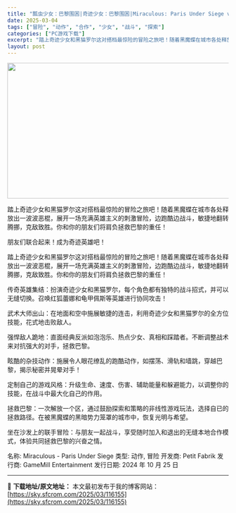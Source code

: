```yaml
---
title: "瓢虫少女：巴黎围困|奇迹少女：巴黎围困|Miraculous: Paris Under Siege v1.2.1"
date: 2025-03-04
tags: ["冒险", "动作", "合作", "少女", "战斗", "探索"]
categories: ["PC游戏下载"]
excerpt: "踏上奇迹少女和黑猫罗尔这对搭档最惊险的冒险之旅吧！随着黑魔蝶在城市各处释放出一波波恶棍，展开一场充满英雄主义的刺激冒险，边跑酷边战斗，敏捷地翻转腾挪，克敌致胜。你和你的朋友们将肩负拯救巴黎的重任！ 朋友们联合起来！成为奇迹英雄吧！ 踏上奇迹少女和黑猫罗尔这对搭档最惊险的冒险之旅吧！随着黑魔蝶在城市各&hellip;"
layout: post
---
```


<img class="aligncenter size-full wp-image-116156" src="https://sky.sfcrom.com/wp-content/uploads/2025/03/2025030402021248.webp" alt="" width="660" height="308" />

踏上奇迹少女和黑猫罗尔这对搭档最惊险的冒险之旅吧！随着黑魔蝶在城市各处释放出一波波恶棍，展开一场充满英雄主义的刺激冒险，边跑酷边战斗，敏捷地翻转腾挪，克敌致胜。你和你的朋友们将肩负拯救巴黎的重任！

朋友们联合起来！成为奇迹英雄吧！

踏上奇迹少女和黑猫罗尔这对搭档最惊险的冒险之旅吧！随着黑魔蝶在城市各处释放出一波波恶棍，展开一场充满英雄主义的刺激冒险，边跑酷边战斗，敏捷地翻转腾挪，克敌致胜。你和你的朋友们将肩负拯救巴黎的重任！

传奇英雄集结：扮演奇迹少女和黑猫罗尔，每个角色都有独特的战斗招式，并可以无缝切换。召唤红狐蕾娜和龟甲佩斯等英雄进行协同攻击！

武术大师出山：在地面和空中施展敏捷的连击，利用奇迹少女和黑猫罗尔的全方位技能，花式地击败敌人。

强悍敌人跪地：直面经典反派如泡泡乐、热点少女、真相和踩踏者。不断调整战术来对抗强大的对手，拯救巴黎。

眩酷的杂技动作：施展令人眼花缭乱的跑酷动作，如摆荡、滑轨和墙跳，穿越巴黎，揭示秘密并晃晕对手！

定制自己的游戏风格：升级生命、速度、伤害、辅助能量和躲避能力，以调整你的技能，在战斗中最大化自己的作用。

拯救巴黎：一次解放一个区，通过鼓励探索和策略的非线性游戏玩法，选择自已的拯救路径。在被黑魔蝶的黑暗势力笼罩的城市中，恢复光明与希望。

坐在沙发上的联手冒险：与朋友一起战斗，享受随时加入和退出的无缝本地合作模式，体验共同拯救巴黎的兴奋之情。

名称: Miraculous - Paris Under Siege
类型: 动作, 冒险
开发商: Petit Fabrik
发行商: GameMill Entertainment
发行日期: 2024 年 10 月 25 日

---
📖 **下载地址/原文地址：** 本文最初发布于我的博客网站：[https://sky.sfcrom.com/2025/03/116155](https://sky.sfcrom.com/2025/03/116155)
